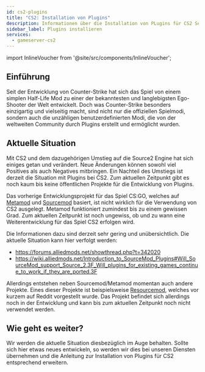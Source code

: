 ```yaml
---
id: cs2-plugins
title: "CS2: Installation von Plugins"
description: Informationen über die Installation von PLugins für CS2 Server von ZAP-Hosting - ZAP-Hosting.com Dokumentation
sidebar_label: Plugins installieren
services:
  - gameserver-cs2
---
```


import InlineVoucher from '@site/src/components/InlineVoucher';

## Einführung 

Seit der Entwicklung von Counter-Strike hat sich das Spiel von einem simplen Half-Life Mod zu einer der bekanntesten und langlebigsten Ego-Shooter der Welt entwickelt. Doch was Counter-Strike besonders einzigartig und vielseitig macht, sind nicht nur die offiziellen Spielmodi, sondern auch die unzähligen benutzerdefinierten Modi, die von der weltweiten Community durch Plugins erstellt und ermöglicht wurden.

<InlineVoucher />

## Aktuelle Situation

Mit CS2 und dem dazugehörigen Umstieg auf die Source2 Engine hat sich einiges getan und verändert. Neue Änderungen können sowohl viel Positives als auch Negatives mitbringen. Ein Nachteil des Umstiegs ist derzeit die Situation mit Plugins bei CS2. Zum aktuellen Zeitpunkt gibt es noch kaum bis keine öffentlichen Projekte für die Entwicklung von Plugins. 

Das vorherige Entwicklungsprojekt für das Spiel CS:GO, welches auf [Metamod](https://www.sourcemm.net/) und [Sourcemod](https://www.sourcemod.net/) basiert, ist nicht wirklich für die Verwendung von CS2 ausgelegt. Metamod funktioniert zumindest bis zu einem gewissen Grad. Zum aktuellen Zeitpunkt ist noch ungewiss, ob und zu wann eine Weiterentwicklung für das Spiel CS2 erfolgen wird. 

Die Informationen dazu sind derzeit sehr gering und unübersichtlich. Die aktuelle Situation kann hier verfolgt werden: 

- https://forums.alliedmods.net/showthread.php?t=342020
- https://wiki.alliedmods.net/Introduction_to_SourceMod_Plugins#Will_SourceMod_support_Source_2.3F_Will_plugins_for_existing_games_continue_to_work_if_they_are_ported.3F



Allerdings entstehen neben Sourcemod/Metamod momentan auch andere Projekte. Eines dieser Projekte ist beispielsweise [Resourcemod](https://resourcemod.net/about), welches vor kurzem auf Reddit vorgestellt wurde. Das Projekt befindet sich allerdings noch in der Entwicklung und kann bis zum aktuellen Zeitpunkt noch nicht verwendet werden. 



## Wie geht es weiter?

Wir werden die aktuelle Situation diesbezüglich im Auge behalten. Sollte sich hier etwas neues entwickeln, so werden wir dies bei unseren Diensten übernehmen und die Anleitung zur Installation von Plugins für CS2 entsprechend erweitern. 



